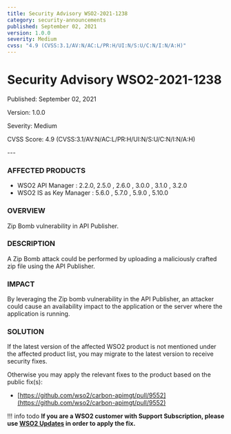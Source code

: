 ```yaml
---
title: Security Advisory WSO2-2021-1238
category: security-announcements
published: September 02, 2021
version: 1.0.0
severity: Medium
cvss: "4.9 (CVSS:3.1/AV:N/AC:L/PR:H/UI:N/S:U/C:N/I:N/A:H)"
---
```


# Security Advisory WSO2-2021-1238

<p class="doc-info">Published: September 02, 2021</p>
<p class="doc-info">Version: 1.0.0</p>
<p class="doc-info">Severity: Medium</p>
<p class="doc-info">CVSS Score: 4.9 (CVSS:3.1/AV:N/AC:L/PR:H/UI:N/S:U/C:N/I:N/A:H)</p>
---

### AFFECTED PRODUCTS
* WSO2 API Manager : 2.2.0, 2.5.0 , 2.6.0 , 3.0.0 , 3.1.0 , 3.2.0
* WSO2 IS as Key Manager : 5.6.0 , 5.7.0 , 5.9.0 , 5.10.0


### OVERVIEW
Zip Bomb vulnerability in API Publisher.


### DESCRIPTION
A Zip Bomb attack could be performed by uploading a maliciously crafted zip file using the API Publisher.


### IMPACT
By leveraging the Zip bomb vulnerability in the API Publisher, an attacker could cause an availability impact to the application or the server where the application is running.


### SOLUTION
If the latest version of the affected WSO2 product is not mentioned under the affected product list, you may migrate to the latest version to receive security fixes.

Otherwise you may apply the relevant fixes to the product based on the public fix(s):

* [https://github.com/wso2/carbon-apimgt/pull/9552](https://github.com/wso2/carbon-apimgt/pull/9552)


!!! info todo
    **If you are a WSO2 customer with Support Subscription, please use [WSO2 Updates](https://wso2.com/updates/) in order to apply the fix.**
